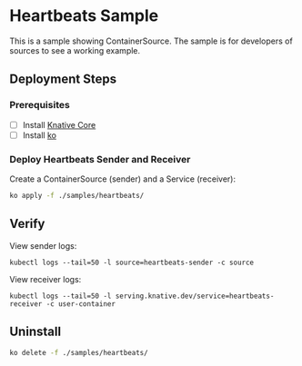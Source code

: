 # Heartbeats Sample

This is a sample showing ContainerSource. The sample is for developers of
sources to see a working example.

## Deployment Steps

### Prerequisites

- [ ] Install [Knative Core](https://github.com/knative/docs/tree/master/install)
- [ ] Install [ko](https://github.com/google/go-containerregistry/tree/master/cmd/ko)

### Deploy Heartbeats Sender and Receiver

Create a ContainerSource (sender) and a Service (receiver):

```bash
ko apply -f ./samples/heartbeats/
```

## Verify

View sender logs:

```shell
kubectl logs --tail=50 -l source=heartbeats-sender -c source
```

View receiver logs:

```shell
kubectl logs --tail=50 -l serving.knative.dev/service=heartbeats-receiver -c user-container
```

## Uninstall

```bash
ko delete -f ./samples/heartbeats/
```
